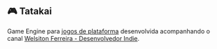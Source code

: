 ## :video_game: Tatakai

Game Engine para [jogos de plataforma](https://pt.wikipedia.org/wiki/Jogo_eletr%C3%B4nico_de_plataforma) desenvolvida acompanhando o canal [Welsiton Ferreira - Desenvolvedor Indie](https://www.youtube.com/user/wfcreations).
